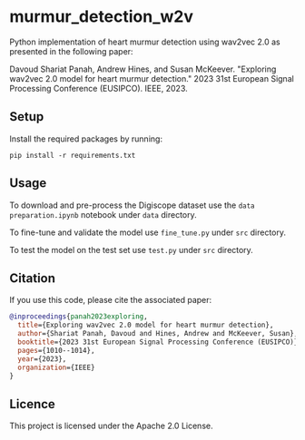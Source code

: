 # murmur_detection_w2v

Python implementation of heart murmur detection using wav2vec 2.0 as presented in the following paper:

Davoud Shariat Panah, Andrew Hines, and Susan McKeever. "Exploring wav2vec 2.0 model for heart murmur detection." 2023 31st European Signal Processing Conference (EUSIPCO). IEEE, 2023.

## Setup
Install the required packages by running:

`pip install -r requirements.txt`

## Usage
To download and pre-process the Digiscope dataset use the `data preparation.ipynb` notebook under `data` directory.

To fine-tune and validate the model use `fine_tune.py` under `src` directory.

To test the model on the test set use `test.py` under `src` directory.

## Citation

If you use this code, please cite the associated paper:

```bibtex
@inproceedings{panah2023exploring,
  title={Exploring wav2vec 2.0 model for heart murmur detection},
  author={Shariat Panah, Davoud and Hines, Andrew and McKeever, Susan},
  booktitle={2023 31st European Signal Processing Conference (EUSIPCO)},
  pages={1010--1014},
  year={2023},
  organization={IEEE}
}
```

## Licence

This project is licensed under the Apache 2.0 License.
